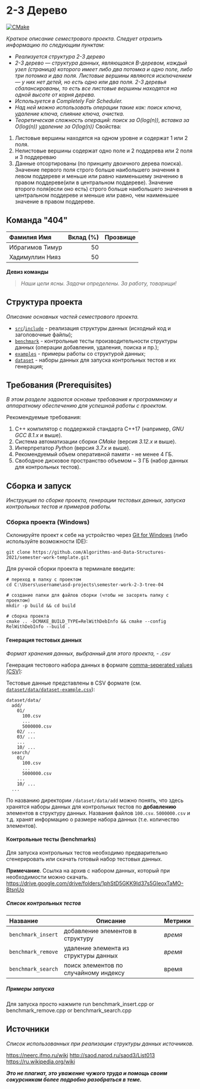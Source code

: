 # 2-3 Дерево

[![CMake](https://github.com/Algorithms-and-Data-Structures-2021/semester-work-template/actions/workflows/cmake.yml/badge.svg)](https://github.com/Algorithms-and-Data-Structures-2021/semester-work-template/actions/workflows/cmake.yml)



_Краткое описание семестрового проекта. Следует отразить информацию по следующим пунктам:_

- _Реализуется структура 2-3 дерево_
- _2-3 дерево — структура данных, являющаяся B-деревом, каждый узел (страница) которого имеет либо два потомка и одно поле, либо три потомка и два поля. Листовые вершины являются исключением — у них нет детей, но есть одно или два поля. 2-3 деревья сбалансированы, то есть все листовые вершины находятся на одной высоте от корня дерева._
- _Используется в Completely Fair Scheduler._
- _Над ней можно использовать операции такие как: поиск ключа, удаление ключа, слияние ключа, очистка._
- _Теоретическая сложность операций: поиск за O(log(n)), вставка за O(log(n)) удаление за O(log(n))_
Свойства:
1. Листовые вершины находятся на одном уровне и содержат 1 или 2 поля.
2. Нелистовые вершины содержат одно поле и 2 поддерева или 2 поля и 3 поддереваю
3. Данные отсортированы (по принципу двоичного дерева поиска). Значение первого поля строго больше наибольшего значения в левом поддереве и меньше или равно наименьшему значению в правом поддереве(или в центральном поддереве). Значение второго поля(если оно есть) строго больше наибольшего значения в центральном поддереве и меньше или равно, чем наименьшее значение в правом поддереве.

## Команда "404"

| Фамилия Имя   | Вклад (%) | Прозвище              |
| :---          |   ---:    |  ---:                 |
| Ибрагимов Тимур   | 50        |               |
| Хадимуллин Нияз   | 50        |   |

**Девиз команды**
> _Наши цели ясны. Задачи определены. За работу, товарищи!_

## Структура проекта

_Описание основных частей семестрового проекта._

- [`src`](src)/[`include`](include) - реализация структуры данных (исходный код и заголовочные файлы);
- [`benchmark`](benchmark) - контрольные тесты производительности структуры данных (операции добавления, удаления,
  поиска и пр.);
- [`examples`](examples) - примеры работы со структурой данных;
- [`dataset`](dataset) - наборы данных для запуска контрольных тестов и их генерация;

## Требования (Prerequisites)

_В этом разделе задаются основые требования к программному и аппаратному обеспечению для успешной работы с проектом._

Рекомендуемые требования:

1. С++ компилятор c поддержкой стандарта C++17 (например, _GNU GCC 8.1.x_ и выше).
2. Система автоматизации сборки _CMake_ (версия _3.12.x_ и выше).
3. Интерпретатор _Python_ (версия _3.7.x_ и выше).
4. Рекомендуемый объем оперативной памяти - не менее 4 ГБ.
5. Свободное дисковое пространство объемом ~ 3 ГБ (набор данных для контрольных тестов).

## Сборка и запуск

_Инструкция по сборке проекта, генерации тестовых данных, запуска контрольных тестов и примеров работы._


### Сборка проекта (Windows)



Склонируйте проект к себе на устройство через [Git for Windows](https://gitforwindows.org/) (либо используйте
возможности IDE):

```shell
git clone https://github.com/Algorithms-and-Data-Structures-2021/semester-work-template.git
```

Для ручной сборки проекта в терминале введите:

```shell
# переход в папку с проектом
cd C:\Users\username\asd-projects\semester-work-2-3-tree-04

# создание папки для файлов сборки (чтобы не засорять папку с проектом) 
mkdir -p build && cd build 

# сборка проекта
cmake .. -DCMAKE_BUILD_TYPE=RelWithDebInfo && cmake --config RelWithDebInfo --build . 
```

#### Генерация тестовых данных

_Формат хранения данных, выбранный для этого проекта, - .csv_

Генерация тестового набора данных в
формате [comma-seperated values (CSV)](https://en.wikipedia.org/wiki/Comma-separated_values):



Тестовые данные представлены в CSV формате (см.
[`dataset/data/dataset-example.csv`](dataset/data/dataset-example.csv)):





```shell
dataset/data/
  add/
    01/
      100.csv
      ...
      5000000.csv
    02/ ...
    03/ ...
    ...
    10/ ...
  search/
    01/
      100.csv
      ...
      5000000.csv
    ...
    10/ ...
  ...
```

По названию директории `/dataset/data/add` можно понять, что здесь хранятся наборы данных для контрольных тестов по
**добавлению** элементов в структуру данных. Названия файлов `100.csv`. `5000000.csv` и т.д. хранят информацию о размере набора данных (т.е. количество элементов). 

#### Контрольные тесты (benchmarks)

Для запуска контрольных тестов необходимо предварительно сгенерировать или скачать готовый набор тестовых данных.

**Примечание**. Ссылка на архив с набором данных, который при необходимости можно скачать.
https://drive.google.com/drive/folders/1phStD5GKK9Id37s5GIeoxTaMO-BtsnUo

##### Список контрольных тестов

| Название                  | Описание                                | Метрики         |
| :---                      | ---                                     | :---            |
| `benchmark_insert` | добавление элементов в структуру   | _время_         |
| `benchmark_remove`           | удаление элемента из структуры данных | _время_ |
|  `benchmark_search`                     | поиск элементов по случайному индексу                                     | время             |

##### Примеры запуска

Для запуска просто нажмите run benchmark_insert.cpp or benchmark_remove.cpp or benchmark_search.cpp

## Источники

_Список использованных при реализации структуры данных источников._

https://neerc.ifmo.ru/wiki
http://saod.narod.ru/saod3/List013
https://ru.wikipedia.org/wiki


_**Это не плагиат, это уважение чужого труда и помощь своим сокурсникам более подробно разобраться в теме.**_

